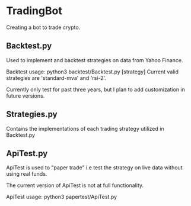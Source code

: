 # TradingBot
Creating a bot to trade crypto.

## Backtest.py
Used to implement and backtest strategies on data from Yahoo Finance.

Backtest usage: python3 backtest/Backtest.py [strategy] 
Current valid strategies are 'standard-mva' and 'rsi-2'.

Currently only test for past three years, but I plan to add customization in future versions.

## Strategies.py
Contains the implementations of each trading strategy utilized in Backtest.py

## ApiTest.py
ApiTest is used to "paper trade" i.e test the strategy on live data without using real funds.

The current version of ApiTest is not at full functionality.

ApiTest usage: python3 papertest/ApiTest.py